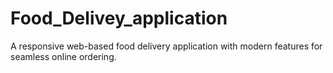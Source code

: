 # Food_Delivey_application
A responsive web-based food delivery application with modern features for seamless online ordering.
